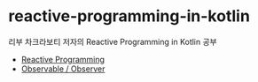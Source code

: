 # reactive-programming-in-kotlin
리부 차크라보티 저자의 Reactive Programming in Kotlin 공부                       
* [Reactive Programming](https://hungseong.tistory.com/44)                        
* [Observable / Observer](https://hungseong.tistory.com/45)                          
